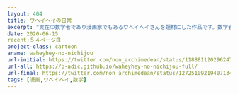 ```yaml
---
layout: 404
title: ワヘイヘイの日常
excerpt: "実在の数学者であり漫画家でもあるワヘイヘイさんを題材にした作品です。数学者の日常を描きました。"
date: 2020-06-15
recent:５４ページ目
project-class: cartoon
aname: waheyhey-no-nichijou
url-initial: https://twitter.com/non_archimedean/status/1188811202962477056
url-all: https://p-adic.github.io/waheyhey-no-nichijou-full/
url-final: https://twitter.com/non_archimedean/status/1272510921940713474
tags: [漫画,ワヘイヘイ,数学]
---
```


